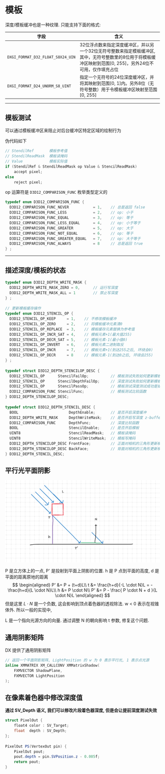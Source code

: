 # 模板

深度/模板缓冲也是一种纹理. 只能支持下面的格式:

| 字段                              | 含义                                                         |
| --------------------------------- | ------------------------------------------------------------ |
| `DXGI_FORMAT_D32_FLOAT_S8X24_UIN` | 32位浮点数来指定深度缓冲区，并以另一个32位无符号整数来指定模板缓冲区, 其中，无符号整数里的8位用于将模板缓冲区映射到范围[0, 255]，另外24位不可用，仅作填充占位 |
| `DXGI_FORMAT_D24_UNORM_S8_UINT`   | 指定一个无符号的24位深度缓冲区，并将其映射到范围[0, 1]内。另外8位（无符号整数）用于令模板缓冲区映射至范围[0, 255] |

***

## 模板测试

可以通过模板缓冲区来阻止对后台缓冲区特定区域的绘制行为

伪代码如下

```cc
// StendilRef 		模板参考值
// StendilReadMask 	模板读掩码
// Value			模板实际值
if (StendilRef & StendilReadMask op Value & StencilReadMask)
	accept pixel;
else
    reject pixel;
```

op 运算符是 `D3D12_COMPARISON_FUNC` 枚举类型定义的

```cc
typedef enum D3D12_COMPARISON_FUNC {
  D3D12_COMPARISON_FUNC_NEVER 			= 1,	// 总是返回 false
  D3D12_COMPARISON_FUNC_LESS 			= 2,	// op: 小于
  D3D12_COMPARISON_FUNC_EQUAL 			= 3,	// op: 等于
  D3D12_COMPARISON_FUNC_LESS_EQUAL 		= 4,	// op: 小于等于
  D3D12_COMPARISON_FUNC_GREATER 		= 5,	// op: 大于
  D3D12_COMPARISON_FUNC_NOT_EQUAL 		= 6,	// op: 等于
  D3D12_COMPARISON_FUNC_GREATER_EQUAL 	= 7,	// op: 大于等于
  D3D12_COMPARISON_FUNC_ALWAYS 			= 8		// 总是返回 true
} ;
```

***

## 描述深度/模板的状态

```cc
typedef enum D3D12_DEPTH_WRITE_MASK {
  D3D12_DEPTH_WRITE_MASK_ZERO = 0,		// 运行写深度
  D3D12_DEPTH_WRITE_MASK_ALL = 1		// 禁止写深度
} ;

// 更新模板缓存操作
typedef enum D3D12_STENCIL_OP {
  D3D12_STENCIL_OP_KEEP 	= 1,	// 不修改模板缓冲
  D3D12_STENCIL_OP_ZERO 	= 2,	// 将模板缓冲元素清0
  D3D12_STENCIL_OP_REPLACE 	= 3,	// 模板缓存元素替换为参考值
  D3D12_STENCIL_OP_INCR_SAT = 4,	// 模板元素+1(最大值255)
  D3D12_STENCIL_OP_DECR_SAT = 5,	// 模板元素-1(最小值0)
  D3D12_STENCIL_OP_INVERT 	= 6,	// 模板元素二进制取反
  D3D12_STENCIL_OP_INCR 	= 7,	// 模板元素+1(到达255之后, 环绕会0)
  D3D12_STENCIL_OP_DECR 	= 8		// 模板元素-1(到达0之后, 环绕会255)
} ;

typedef struct D3D12_DEPTH_STENCILOP_DESC {
  D3D12_STENCIL_OP      StencilFailOp;			// 模板测试失败如何更新模板缓冲
  D3D12_STENCIL_OP      StencilDepthFailOp;		// 深度测试失败如何更新模板缓冲	
  D3D12_STENCIL_OP      StencilPassOp;			// 模板测试深度测试成功是如何更新模板缓冲
  D3D12_COMPARISON_FUNC StencilFunc;			// 模板测试比较函数
} D3D12_DEPTH_STENCILOP_DESC;

typedef struct D3D12_DEPTH_STENCIL_DESC {
  BOOL                       DepthEnable;		// 是否开启深度缓冲
  D3D12_DEPTH_WRITE_MASK     DepthWriteMask;	// 是否开启写深度 z-buffer
  D3D12_COMPARISON_FUNC      DepthFunc;			// 深度比较函数
  BOOL                       StencilEnable;		// 是否开启模板
  UINT8                      StencilReadMask;	// 模板读掩码
  UINT8                      StencilWriteMask;	// 模板写掩码
  D3D12_DEPTH_STENCILOP_DESC FrontFace;			// 正面对相机的三角形更新模板的操作
  D3D12_DEPTH_STENCILOP_DESC BackFace;			// 背面对相机的三角形更新模板的操作
} D3D12_DEPTH_STENCIL_DESC;
```

## 平行光平面阴影

![image-20220310001008445](image-20220310001008445.png)

P 是立方体上的一点, P' 是投射到平面上阴影的位置. h 是 P 点到平面的高度, d 是平面的距离原地的距离
$$
\begin{aligned}
P' &= P + (t+d)L\\
t &= \frac{h+d}{-L \cdot N}L = -\frac{h+d}{L \cdot N}L\\
h &= P \cdot N\\
P' &= P - \frac{ P \cdot N + d }{L \cdot N}L
\end{aligned}
$$
但是这里 $L \cdot N$ 是一个负数, 这会影响到顶点着色器的透视除法. w < 0 表示在视锥体外. 所以一般的实现中, 

L 是一个指向光源方向的向量. 通过调整 N 的朝向影响 t 参数, 修复这个问题.

## 通用阴影矩阵

DX 提供了通用阴影矩阵

```cc
// 返回一个平面阴影矩阵, LightPosition 的 w 为 0 表示平行光, 1 表示点光源
inline XMMATRIX XM_CALLCONV XMMatrixShadow(
	FXMVECTOR ShadowPlane,
    FXMVECTOR LightPosition
);
```

## 在像素着色器中修改深度值

**通过 SV_Depth 语义, 我们可以修改片段着色器深度, 但是会让提前深度测试失效**

```glsl
struct PixelOut {
  	float4 color : SV_Target;
    float  depth : SV_Depth;
};
    
PixelOut PS(VertexOut pin) {
    PixelOut pout;
    pout.depth = pin.SVPosition.z - 0.005f;
    return pout;
}
```

